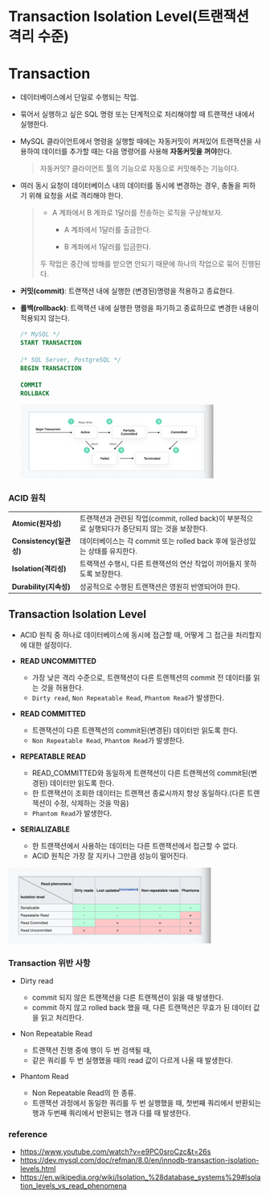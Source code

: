 # Transaction Isolation Level(트랜잭션 격리 수준)

# Transaction

- 데이터베이스에서 단일로 수행되는 작업.
- 묶어서 실행하고 싶은 SQL 명령 또는 단계적으로 처리해야할 때 트랜잭션 내에서 실행한다.
- MySQL 클라이언트에서 명령을 실행할 때에는 자동커밋이 켜져있어 트랜잭션을 사용하여 데이터를 추가할 때는 다음 명령어를 사용해 **자동커밋을 꺼야**한다.

  > 자동커밋? 클라이언트 툴의 기능으로 자동으로 커밋해주는 기능이다.

- 여러 동시 요청이 데이터베이스 내의 데이터를 동시에 변경하는 경우, 충돌을 피하기 위해 요청을 서로 격리해야 한다.

  > - A 계좌에서 B 계좌로 1달러를 전송하는 로직을 구상해보자.
  >
  >   - A 계좌에서 1달러를 출금한다.
  >
  >   - B 계좌에서 1달러를 입금한다.
  >
  > 두 작업은 중간에 방해를 받으면 안되기 때문에 하나의 작업으로 묶어 진행된다.

- **커밋(commit)**: 트랜잭션 내에 실행한 (변경된)명령을 적용하고 종료한다.
- **롤백(rollback)**: 트랙잭션 내에 실행한 명령을 파기하고 종료하므로 변경한 내용이 적용되지 않는다.

  ```sql
  /* MySQL */
  START TRANSACTION

  /* SQL Server, PostgreSQL */
  BEGIN TRANSACTION

  COMMIT
  ROLLBACK
  ```

  <img src="../Pics/transaction.png" width="80%"></img>

### ACID 원칙

|                         |                                                                                                  |
| ----------------------- | ------------------------------------------------------------------------------------------------ |
| **Atomic(원자성)**      | 트랜잭션과 관련된 작업(commit, rolled back)이 부분적으로 실행되다가 중단되지 않는 것을 보장한다. |
| **Consistency(일관성)** | 데이터베이스는 각 commit 또는 rolled back 후에 일관성있는 상태를 유지한다.                       |
| **Isolation(격리성)**   | 트랙잭션 수행시, 다른 트랜잭션의 연산 작업이 끼어들지 못하도록 보장한다.                         |
| **Durability(지속성)**  | 성공적으로 수행된 트랜잭션은 영원히 반영되어야 한다.                                             |

## Transaction Isolation Level

- ACID 원칙 중 하나로 데이터베이스에 동시에 접근할 때, 어떻게 그 접근을 처리할지에 대한 설정이다.

- **READ UNCOMMITTED**

  - 가장 낮은 격리 수준으로, 트랜잭션이 다른 트랜젝션의 commit 전 데이터를 읽는 것을 허용한다.
  - `Dirty read`, `Non Repeatable Read`, `Phantom Read`가 발생한다.

- **READ COMMITTED**

  - 트랜잭션이 다른 트랜젝션의 commit된(변경된) 데이터만 읽도록 한다.
  - `Non Repeatable Read`, `Phantom Read`가 발생한다.

- **REPEATABLE READ**

  - READ_COMMITTED와 동일하게 트랜잭션이 다른 트랜젝션의 commit된(변경된) 데이터만 읽도록 한다.
  - 한 트랜잭션이 조회한 데이터는 트랜잭션 종료시까지 항상 동일하다.(다른 트랜젝션이 수정, 삭제하는 것을 막음)
  - `Phantom Read`가 발생한다.

- **SERIALIZABLE**

  - 한 트랜잭션에서 사용하는 데이터는 다른 트랜잭션에서 접근할 수 없다.
  - ACID 원칙은 가장 잘 지키나 그만큼 성능이 떨어진다.

<img src="../Pics/isolation_level.png" width="80%"></img>

### Transaction 위반 사항

- Dirty read

  - commit 되지 않은 트랜잭션을 다른 트랜젝션이 읽을 때 발생한다.
  - commit 하지 않고 rolled back 했을 때, 다른 트랜잭션은 무효가 된 데이터 값을 읽고 처리한다.

- Non Repeatable Read

  - 트랜잭션 진행 중에 행이 두 번 검색될 때,
  - 같은 쿼리를 두 번 실행했을 때의 read 값이 다르게 나올 때 발생한다.

- Phantom Read
  - Non Repeatable Read의 한 종류.
  - 트랜잭션 과정에서 동일한 쿼리를 두 번 실행했을 때, 첫번째 쿼리에서 반환되는 행과 두번째 쿼리에서 반환되는 행과 다를 때 발생한다.

### reference

- https://www.youtube.com/watch?v=e9PC0sroCzc&t=26s
- https://dev.mysql.com/doc/refman/8.0/en/innodb-transaction-isolation-levels.html
- https://en.wikipedia.org/wiki/Isolation_%28database_systems%29#Isolation_levels_vs_read_phenomena
